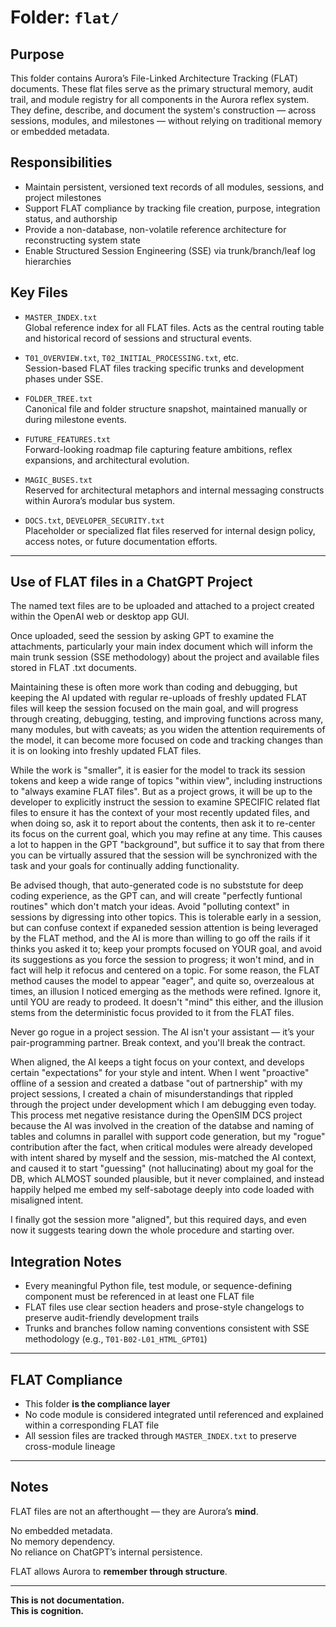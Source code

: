 # Folder: `flat/`

## Purpose

This folder contains Aurora’s File-Linked Architecture Tracking (FLAT) documents. These flat files serve as the primary structural memory, audit trail, and module registry for all components in the Aurora reflex system. They define, describe, and document the system's construction — across sessions, modules, and milestones — without relying on traditional memory or embedded metadata.

## Responsibilities

- Maintain persistent, versioned text records of all modules, sessions, and project milestones
- Support FLAT compliance by tracking file creation, purpose, integration status, and authorship
- Provide a non-database, non-volatile reference architecture for reconstructing system state
- Enable Structured Session Engineering (SSE) via trunk/branch/leaf log hierarchies

## Key Files

- `MASTER_INDEX.txt`  
  Global reference index for all FLAT files. Acts as the central routing table and historical record of sessions and structural events.

- `T01_OVERVIEW.txt`, `T02_INITIAL_PROCESSING.txt`, etc.  
  Session-based FLAT files tracking specific trunks and development phases under SSE.

- `FOLDER_TREE.txt`  
  Canonical file and folder structure snapshot, maintained manually or during milestone events.

- `FUTURE_FEATURES.txt`  
  Forward-looking roadmap file capturing feature ambitions, reflex expansions, and architectural evolution.

- `MAGIC_BUSES.txt`  
  Reserved for architectural metaphors and internal messaging constructs within Aurora’s modular bus system.

- `DOCS.txt`, `DEVELOPER_SECURITY.txt`  
  Placeholder or specialized flat files reserved for internal design policy, access notes, or future documentation efforts.

---

## Use of FLAT files in a ChatGPT Project

The named text files are to be uploaded and attached to a project
created within the OpenAI web or desktop app GUI.

Once uploaded, seed the session by asking GPT to examine the attachments,
particularly your main index document which will inform the main trunk
session (SSE methodology) about the project and available files stored in
FLAT .txt documents.

Maintaining these is often more work than coding and debugging, but keeping
the AI updated with regular re-uploads of freshly updated FLAT files will
keep the session focused on the main goal, and will progress through creating,
debugging, testing, and improving functions across many, many modules, but
with caveats; as you widen the attention requirements of the model, it can
become more focused on code and tracking changes than it is on looking into
freshly updated FLAT files.

While the work is "smaller", it is easier for the model to track its session
tokens and keep a wide range of topics "within view", including instructions
to "always examine FLAT files". But as a project grows, it will be up to the
developer to explicitly instruct the session to examine SPECIFIC related flat
files to ensure it has the context of your most recently updated files, and
when doing so, ask it to report about the contents, then ask it to re-center
its focus on the current goal, which you may refine at any time. This causes
a lot to happen in the GPT "background", but suffice it to say that from there
you can be virtually assured that the session will be synchronized with the
task and your goals for continually adding functionality.

Be advised though, that auto-generated code is no subststute for deep coding
experience, as the GPT can, and will create "perfectly funtional routines"
which don't match your ideas. Avoid "polluting context" in sessions by
digressing into other topics. This is tolerable early in a session, but can
confuse context if expaneded session attention is being leveraged by the FLAT
method, and the AI is more than willing to go off the rails if it thinks you
asked it to; keep your prompts focused on YOUR goal, and avoid its suggestions
as you force the session to progress; it won't mind, and in fact will help it
refocus and centered on a topic. For some reason, the FLAT method causes the
model to appear "eager", and quite so, overzealous at times, an illusion I
noticed emerging as the methods were refined. Ignore it, until YOU are ready
to prodeed. It doesn't "mind" this either, and the illusion stems from the
deterministic focus provided to it from the FLAT files.

Never go rogue in a project session. The AI isn't your assistant — it’s your
pair-programming partner. Break context, and you'll break the contract.

When aligned, the AI keeps a tight focus on your context, and develops certain
"expectations" for your style and intent. When I went "proactive" offline of
a session and created a datbase "out of partnership" with my project sessions,
I created a chain of misunderstandings that rippled through the project under
development which I am debugging even today. This process met negative resistance
during the OpenSIM DCS project because the AI was involved in the creation of
the databse and naming of tables and columns in parallel with support code
generation, but my "rogue" contribution after the fact, when critical modules
were already developed with intent shared by myself and the session, mis-matched
the AI context, and caused it to start "guessing" (not hallucinating) about my
goal for the DB, which ALMOST sounded plausible, but it never complained, and
instead happily helped me embed my self-sabotage deeply into code loaded with
misaligned intent.

I finally got the session more "aligned", but this required days, and even now
it suggests tearing down the whole procedure and starting over.

## Integration Notes

- Every meaningful Python file, test module, or sequence-defining component must be referenced in at least one FLAT file
- FLAT files use clear section headers and prose-style changelogs to preserve audit-friendly development trails
- Trunks and branches follow naming conventions consistent with SSE methodology (e.g., `T01-B02-L01_HTML_GPT01`)

---

## FLAT Compliance

- This folder **is the compliance layer**
- No code module is considered integrated until referenced and explained within a corresponding FLAT file
- All session files are tracked through `MASTER_INDEX.txt` to preserve cross-module lineage

---

## Notes

FLAT files are not an afterthought — they are Aurora’s **mind**.

No embedded metadata.  
No memory dependency.  
No reliance on ChatGPT’s internal persistence.

FLAT allows Aurora to **remember through structure**.

---

**This is not documentation.  
This is cognition.**

